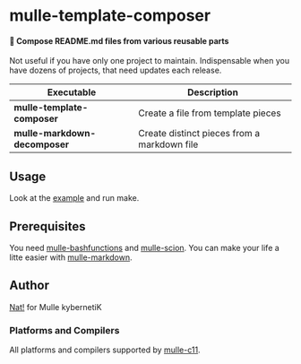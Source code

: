 # mulle-template-composer

#### 🦋 Compose README.md files from various reusable parts

Not useful if you have only one project to maintain. Indispensable when you
have dozens of projects, that need updates each release.

| Executable                    | Description
|-------------------------------|--------------------------------------------
| **mulle-template-composer**   | Create a file from template pieces
| **mulle-markdown-decomposer** | Create distinct pieces from a markdown file

## Usage

Look at the [example](example) and run make.

## Prerequisites

You need [mulle-bashfunctions]() and [mulle-scion](). You can make your life
a litte easier with [mulle-markdown]().

## Author

[Nat!](https://mulle-kybernetik.com/weblog) for Mulle kybernetiK

### Platforms and Compilers

All platforms and compilers supported by
[mulle-c11](//github.com/mulle-c/mulle-c11).
